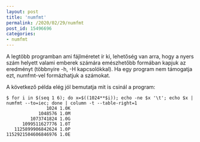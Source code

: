 ```yaml
---
layout: post
title: 'numfmt'
permalink: /2020/02/29/numfmt
post_id: 15496696
categories: 
- numfmt
---
```


A legtöbb programban ami fájlméretet ír ki, lehetőség van arra, hogy a nyers szám helyett valami emberek számára emészhetőbb formában kapjuk az eredményt (többnyire -h, -H kapcsolókkal). Ha egy program nem támogatja ezt, numfmt-vel formázhatjuk a számokat.

A következő példa elég jól bemutatja mit is csinál a program:

```
$ for i in $(seq 1 6); do x=$((1024**$i)); echo -ne $x '\t'; echo $x | numfmt --to=iec; done | column -t --table-right=1 
               1024 1.0K
            1048576 1.0M
         1073741824 1.0G
      1099511627776 1.0T
   1125899906842624 1.0P
1152921504606846976 1.0E
```

 